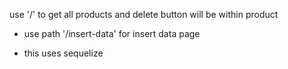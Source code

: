 use '/' to get all products and delete button will be within product

* use path '/insert-data'  for insert data page

* this uses sequelize